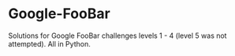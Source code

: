 # Google-FooBar
Solutions for Google FooBar challenges levels 1 - 4 (level 5 was not attempted). All in Python.
